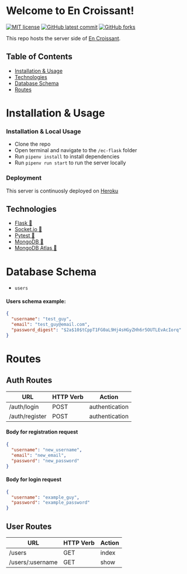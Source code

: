 # Welcome to En Croissant!

<!-- badges -->

[![MIT license](https://img.shields.io/badge/License-MIT-green.svg)](https://opensource.org/licenses/mit-license.php)
[![GitHub latest commit](https://img.shields.io/github/last-commit/u-s-c-l/i-t-t-w-s-d-server.svg)](https://github.com/u-s-c-l/i-t-t-w-s-d-server)
[![GitHub forks](https://img.shields.io/github/forks/u-s-c-l/i-t-t-w-s-d-server.svg)](https://github.com/u-s-c-l/i-t-t-w-s-d-server)

This repo hosts the server side of [En Croissant](https://github.com/en-croissant/ec-client).

## Table of Contents

- [Installation & Usage](#installation--usage)
- [Technologies](#technologies)
- [Database Schema](#database-schema)
- [Routes](#routes)

# Installation & Usage

### Installation & Local Usage

- Clone the repo
- Open terminal and navigate to the `/ec-flask` folder
- Run `pipenv install` to install dependencies
- Run `pipenv run start` to run the server locally

### Deployment

This server is continuosly deployed on [Heroku](https://en-croissant.herokuapp.com/)

## Technologies

- [Flask 🔗](https://flask.palletsprojects.com/en/2.1.x/)
- [Socket.io 🔗](https://socket.io/)
- [Pytest 🔗](https://docs.pytest.org/en/7.1.x/s)
- [MongoDB 🔗](https://www.mongodb.com/)
- [MongoDB Atlas 🔗](https://www.mongodb.com/atlas/database)

# Database Schema

- `users`

#### Users schema example:

```json
{
  "username": "test_guy",
  "email": "test_guy@email.com",
  "password_digest": "$2a$10$tCppT1FG0aL9Hj4sHGyZHh6r5OUTLEvAcIorq"
}
```

# Routes

## Auth Routes

| **URL**        | **HTTP Verb** | **Action**     |
| -------------- | ------------- | -------------- |
| /auth/login    | POST          | authentication |
| /auth/register | POST          | authentication |

#### Body for registration request

```json
{
  "username": "new_username",
  "email": "new_email",
  "password": "new_password"
}
```

#### Body for login request

```json
{
  "username": "example_guy",
  "password": "example_password"
}
```

## User Routes

| **URL**          | **HTTP Verb** | **Action** |
| ---------------- | ------------- | ---------- |
| /users           | GET           | index      |
| /users/:username | GET           | show       |


